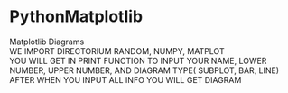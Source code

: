 # PythonMatplotlib
Matplotlib Diagrams</br>
WE IMPORT DIRECTORIUM RANDOM, NUMPY, MATPLOT</br>
YOU WILL GET IN PRINT FUNCTION TO INPUT YOUR NAME, LOWER NUMBER, UPPER NUMBER, AND DIAGRAM TYPE( SUBPLOT, BAR, LINE) AFTER WHEN YOU INPUT ALL INFO YOU WILL GET DIAGRAM
